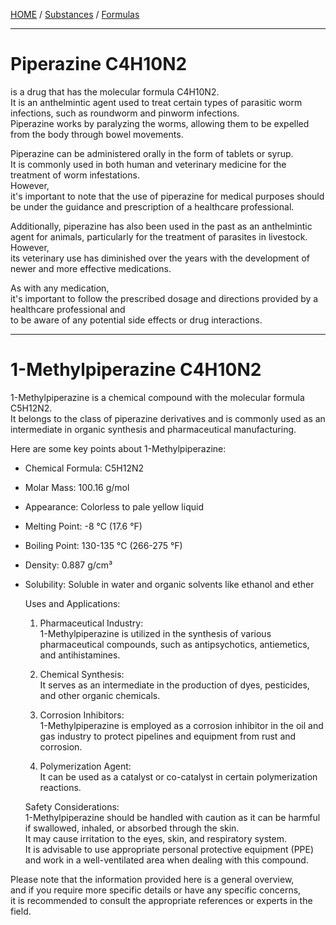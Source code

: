 [HOME](/README.md) / [Substances](/assets/docs/synthesis/substances/readme.md)  / [Formulas](/assets/docs/synthesis/substances/formulas/readme.md)    

-------------------------

# Piperazine C4H10N2  
  is a drug that has the molecular formula C4H10N2.    
   It is an anthelmintic agent used to treat certain types of parasitic worm infections, such as roundworm and pinworm infections.       
    Piperazine works by paralyzing the worms, allowing them to be expelled from the body through bowel movements.     

   Piperazine can be administered orally in the form of tablets or syrup.      
    It is commonly used in both human and veterinary medicine for the treatment of worm infestations.     
     However,      
      it's important to note that the use of piperazine for medical purposes should be under the guidance and prescription of a healthcare professional.       

  Additionally, piperazine has also been used in the past as an anthelmintic agent for animals, particularly for the treatment of parasites in livestock.     
   However,   
    its veterinary use has diminished over the years with the development of newer and more effective medications.     
  
  As with any medication,     
   it's important to follow the prescribed dosage and directions provided by a healthcare professional and     
    to be aware of any potential side effects or drug interactions.    

-------------------------

# 1-Methylpiperazine C4H10N2    
 1-Methylpiperazine is a chemical compound with the molecular formula C5H12N2.   
  It belongs to the class of piperazine derivatives and is commonly used as an intermediate in organic synthesis and pharmaceutical manufacturing.    
  
Here are some key points about 1-Methylpiperazine:   
   
- Chemical Formula: C5H12N2
- Molar Mass: 100.16 g/mol
- Appearance: Colorless to pale yellow liquid
- Melting Point: -8 °C (17.6 °F)
- Boiling Point: 130-135 °C (266-275 °F)
- Density: 0.887 g/cm³
- Solubility: Soluble in water and organic solvents like ethanol and ether

  Uses and Applications:
     1. Pharmaceutical Industry:  
         1-Methylpiperazine is utilized in the synthesis of various pharmaceutical compounds, such as antipsychotics, antiemetics, and antihistamines.  
         
     2. Chemical Synthesis:    
         It serves as an intermediate in the production of dyes, pesticides, and other organic chemicals.   
         
     3. Corrosion Inhibitors:  
         1-Methylpiperazine is employed as a corrosion inhibitor in the oil and gas industry to protect pipelines and equipment from rust and corrosion.  
         
     4. Polymerization Agent:    
         It can be used as a catalyst or co-catalyst in certain polymerization reactions.     
    
  Safety Considerations:    
   1-Methylpiperazine should be handled with caution as it can be harmful if swallowed, inhaled, or absorbed through the skin.     
    It may cause irritation to the eyes, skin, and respiratory system.    
     It is advisable to use appropriate personal protective equipment (PPE) and work in a well-ventilated area when dealing with this compound.     
      
Please note that the information provided here is a general overview,    
 and if you require more specific details or have any specific concerns,    
  it is recommended to consult the appropriate references or experts in the field.  

